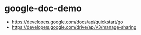 # google-doc-demo

- https://developers.google.com/docs/api/quickstart/go
- https://developers.google.com/drive/api/v3/manage-sharing
